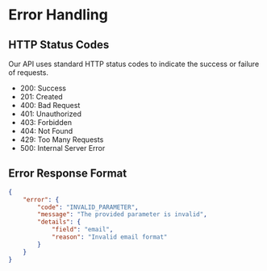 # Error Handling

## HTTP Status Codes
Our API uses standard HTTP status codes to indicate the success or failure of requests.

- 200: Success
- 201: Created
- 400: Bad Request
- 401: Unauthorized
- 403: Forbidden
- 404: Not Found
- 429: Too Many Requests
- 500: Internal Server Error

## Error Response Format
```json
{
    "error": {
        "code": "INVALID_PARAMETER",
        "message": "The provided parameter is invalid",
        "details": {
            "field": "email",
            "reason": "Invalid email format"
        }
    }
}
```
